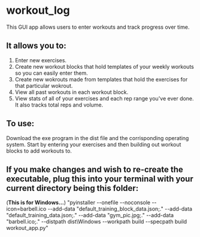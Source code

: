 # workout_log
This GUI app allows users to enter workouts and track progress over time.

## It allows you to:

1) Enter new exercises.
2) Create new workout blocks that hold templates of your weekly workouts so you can easily enter them. 
3) Create new wokrouts made from templates that hold the exercises for that particular wokrout. 
4) View all past workouts in each workout block.
5) View stats of all of your exercises and each rep range you've ever done. It also tracks total reps and volume.

## To use:

Download the exe program in the dist file and the corrisponding operating system. Start by entering your exercises and then building out workout blocks to add workouts to.


## If you make changes and wish to re-create the executable, plug this into your terminal with your current directory being this folder:

(**This is for Windows...**)
"pyinstaller --onefile --noconsole  --icon=barbell.ico --add-data "default_training_block_data.json;." --add-data "default_training_data.json;." --add-data "gym_pic.jpg;." --add-data "barbell.ico;." --distpath dist\Windows --workpath build --specpath build workout_app.py"